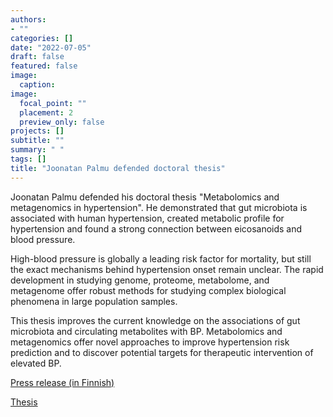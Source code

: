 ```yaml
---
authors:
- ""
categories: []
date: "2022-07-05"
draft: false
featured: false
image:
  caption: 
image:
  focal_point: ""
  placement: 2
  preview_only: false  
projects: []
subtitle: ""
summary: " "
tags: []
title: "Joonatan Palmu defended doctoral thesis" 
---
```


Joonatan Palmu defended his doctoral thesis "Metabolomics and metagenomics in hypertension". He demonstrated that gut microbiota is associated with human hypertension, created metabolic profile for hypertension and found a strong connection between eicosanoids and blood pressure. 

High-blood pressure is globally a leading risk factor for mortality, but still the exact mechanisms 
behind hypertension onset remain unclear. The rapid development in studying genome, proteome, metabolome, 
and metagenome offer robust methods for studying complex biological phenomena in large population samples.

This thesis improves the current knowledge on the associations of gut microbiota and circulating metabolites with BP. Metabolomics and metagenomics offer novel approaches to improve hypertension risk prediction and to discover potential targets for therapeutic intervention of elevated BP.


[Press release (in Finnish)](https://www.utu.fi/fi/ajankohtaista/vaitos/verenpainetaudin-ja-suolistobakteerien-valilla-on-yhteys-vaitos-ll-fm-joonatan)

[Thesis](https://urn.fi/URN:ISBN:978-951-29-8896-9)
